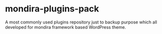mondira-plugins-pack
====================

A most commonly used plugins repository just to backup purpose which all developed for mondira framework based WordPress theme.
